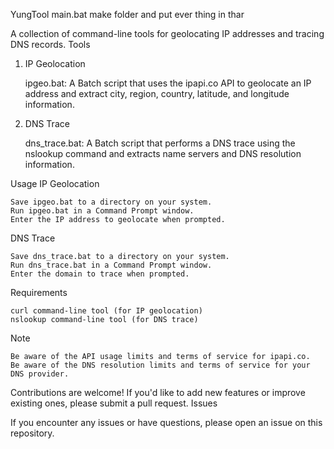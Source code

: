 YungTool
main.bat make folder and put ever thing in thar

A collection of command-line tools for geolocating IP addresses and tracing DNS records.
Tools
1. IP Geolocation

    ipgeo.bat: A Batch script that uses the ipapi.co API to geolocate an IP address and extract city, region, country, latitude, and longitude information.

2. DNS Trace

    dns_trace.bat: A Batch script that performs a DNS trace using the nslookup command and extracts name servers and DNS resolution information.

Usage
IP Geolocation

    Save ipgeo.bat to a directory on your system.
    Run ipgeo.bat in a Command Prompt window.
    Enter the IP address to geolocate when prompted.

DNS Trace

    Save dns_trace.bat to a directory on your system.
    Run dns_trace.bat in a Command Prompt window.
    Enter the domain to trace when prompted.

Requirements

    curl command-line tool (for IP geolocation)
    nslookup command-line tool (for DNS trace)

Note

    Be aware of the API usage limits and terms of service for ipapi.co.
    Be aware of the DNS resolution limits and terms of service for your DNS provider.


Contributions are welcome! If you'd like to add new features or improve existing ones, please submit a pull request.
Issues

If you encounter any issues or have questions, please open an issue on this repository.
